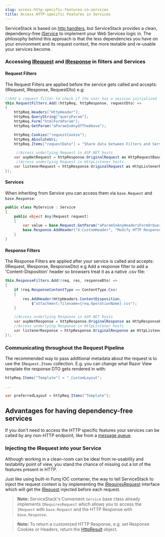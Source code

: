 ```yaml
---
slug: access-http-specific-features-in-services
title: Access HTTP-specific Features in Services
---
```


ServiceStack is based on [http handlers](http://msdn.microsoft.com/en-us/library/system.web.ihttphandler.aspx), but ServiceStack provides a clean, dependency-free [IService](https://github.com/ServiceStack/ServiceStack/blob/master/src/ServiceStack.Interfaces/IService.cs) to implement your Web Services logic in. The philosophy behind this approach is that the less dependencies you have on your environment and its request context, the more testable and re-usable your services become. 

### Accessing [IRequest](https://github.com/ServiceStack/ServiceStack/blob/master/src/ServiceStack.Interfaces/Web/IRequest.cs) and [IResponse](https://github.com/ServiceStack/ServiceStack/blob/master/src/ServiceStack.Interfaces/Web/IResponse.cs) in filters and Services

#### Request Filters

The Request Filters are applied before the service gets called and accepts: (IRequest, IResponse, RequestDto) e.g:

```csharp
//Add a request filter to check if the user has a session initialized
this.RequestFilters.Add((httpReq, httpResponse, requestDto) =>
{
    httpReq.Headers["HttpHeader"];
    httpReq.QueryString["queryParam"];
    httpReq.Form["htmlFormParam"];
    httpReq.GetParam("aParamInAnyOfTheAbove");

    httpReq.Cookies["requestCookie"];
    httpReq.AbsoluteUri;
    httpReq.Items["requestData"] = "Share data between Filters and Services";

     //Access underlying Request in ASP.NET hosts
    var aspNetRequest = httpResponse.OriginalRequest as HttpRequestBase;
     //Access underlying Request in HttpListener hosts
    var listenerRequest = httpResponse.OriginalRequest as HttpListenerRequest;
});
```

#### Services

When inheriting from Service you can access them via `base.Request` and `base.Response`:

```csharp
public class MyService : Service
{
    public object Any(Request request)
    {
        var value = base.Request.GetParam("aParamInAnyHeadersFormOrQueryString");
        base.Response.AddHeader("X-CustomHeader", "Modify HTTP Response in Service");
    }
}
```

#### Response Filters

The Response Filters are applied after your service is called and accepts: (IRequest, IResponse, ResponseDto) e.g Add a response filter to add a 'Content-Disposition' header so browsers treat it as a native .csv file:

```csharp
this.ResponseFilters.Add((req, res, responseDto) => 
{
    if (req.ResponseContentType == ContentType.Csv)
    {
        res.AddHeader(HttpHeaders.ContentDisposition,
            $"attachment;filename={req.OperationName}.csv");
    }

    //Access underlying Response in ASP.NET hosts
    var aspNetResponse = httpResponse.OriginalResponse as HttpResponseBase;
    //Access underlying Response in HttpListener hosts
    var listenerResponse = httpResponse.OriginalResponse as HttpListenerResponse;
});
```

### Communicating throughout the Request Pipeline

The recommended way to pass additional metadata about the request is to use the `IRequest.Items` collection. E.g. you can change what Razor View template the response DTO gets rendered in with: 

```csharp
httpReq.Items["Template"] = "_CustomLayout";

...

var preferredLayout = httpReq.Items["Template"];
```

## Advantages for having dependency-free services

If you don't need to access the HTTP specific features your services can be called by any non-HTTP endpoint,  like from a [message queue](/messaging).

### Injecting the IRequest into your Service

Although working in a clean-room can be ideal from re-usability and testability point of view, you stand the chance of missing out a lot of the features present in HTTP.

Just like using built-in Funq IOC container, the way to tell ServiceStack to inject the request context is by implementing the [IRequiresRequest](https://github.com/ServiceStack/ServiceStack/blob/master/src/ServiceStack.Interfaces/Web/IRequiresRequest.cs) interface which will get the [IRequest](https://github.com/ServiceStack/ServiceStack/blob/master/src/ServiceStack.Interfaces/Web/IRequest.cs) injected before each request.

> **Note:** ServiceStack's Convenient `Service` base class already implements `IRequiresRequest` which allows you to access the `IRequest` with `base.Request` and the HTTP Response with `base.Response`.

> **Note:** To return a customized HTTP Response, e.g. set Response Cookies or Headers, return the [HttpResult](https://github.com/ServiceStack/ServiceStack/blob/master/src/ServiceStack/HttpResult.cs) object.
